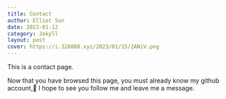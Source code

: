 ```yaml
---
title: Contact
author: Elliot Sun
date: 2023-01-12
category: Jekyll
layout: post
cover: https://i.328888.xyz/2023/01/15/2ANiV.png
---
```


This is a contact page.  

Now that you have browsed this page, you must already know my github account,🤭 I hope to see you follow me and leave me a message.